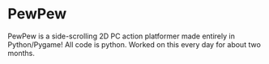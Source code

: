 # PewPew

PewPew is a side-scrolling 2D PC action platformer made entirely in Python/Pygame! All code is python. Worked on this every day for about two months. 




